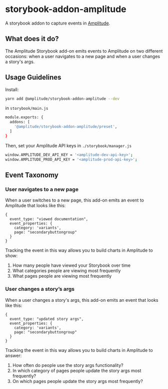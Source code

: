 # storybook-addon-amplitude

A storybook addon to capture events in [Amplitude](https://amplitude.com/).

## What does it do?

The Amplitude Storybook add-on emits events to Amplitude on two different occasions: when a user navigates to a new page and when a user changes a story's args.

## Usage Guidelines

Install:

```bash
yarn add @amplitude/storybook-addon-amplitude --dev
```

in `storybook/main.js`

```bash
module.exports: {
  addons: [
    '@amplitude/storybook-addon-amplitude/preset',
  ]
}
```

Then, set your Amplitude API keys in `./storybook/manager.js`

```bash
window.AMPLITUDE_DEV_API_KEY = '<amplitude-dev-api-key>';
window.AMPLITUDE_PROD_API_KEY = '<amplitude-prod-api-key>';
```

## Event Taxonomy

### User navigates to a new page
When a user switches to a new page, this add-on emits an event to Amplitude that looks like this:

```
{
  event_type: "viewed documentation", 
  event_properties: {
    category: 'variants', 
    page: "secondarybuttongroup"
  }
}
```

Tracking the event in this way allows you to build charts in Amplitude to show:

1. How many people have viewed your Storybook over time
2. What categories people are viewing most frequently
3. What pages people are viewing most frequently

### User changes a story’s args
When a user changes a story's args, this add-on emits an event that looks like this:

```
{
  event_type: "updated story args", 
  event_properties: {
    category: 'variants', 
    page: "secondarybuttongroup"
  }
}
```
 
Tracking the event in this way allows you to build charts in Amplitude to answer:

1. How often do people use the story args functionality?
2. In which category of pages people update the story args most frequently?
3. On which pages people update the story args most frequently?

